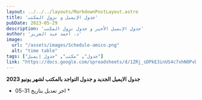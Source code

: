 ```yaml
---
layout: ../../../layouts/MarkdownPostLayout.astro
title: 'جدول الإيميل و نزول المكتب'
pubDate: 2023-05-29
description: 'جدول الإيميل الأخير و جدول نزول المكتب'
author: 'د. أحمد عبد العزيز'
image:
  url: "/assets/images/Schedule-amico.png"
  alt: "time table"
tags: ["جدول", "مكتب", "جدول إيميل"]
link: "https://docs.google.com/spreadsheets/d/1ZRj_sDPkE3inUS4c7xhNOPvDuFDawxxl/edit?usp=sharing&ouid=118045078308367598703&rtpof=true&sd=true"
---
```



**جدول الايميل الجديد و جدول التواجد بالمكتب لشهر يونيو 2023**

* اخر تعديل بتاريخ 31-05 *